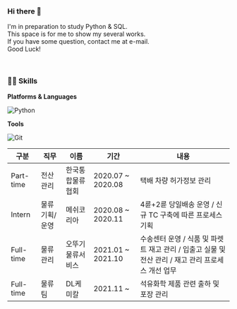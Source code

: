 ### Hi there 👋

I'm in preparation to study Python & SQL.\
This space is for me to show my several works.\
If you have some question, contact me at e-mail.\
Good Luck!

<!--
**jjun-park/jjun-park** is a ✨ _special_ ✨ repository because its `README.md` (this file) appears on your GitHub profile.

Here are some ideas to get you started:

- 🔭 I’m currently working on ...
- 🌱 I’m currently learning ...
- 👯 I’m looking to collaborate on ...
- 🤔 I’m looking for help with ...
- 💬 Ask me about ...
- 📫 How to reach me: ...
- 😄 Pronouns: ...
- ⚡ Fun fact: ...
-->

<br/>

### 🐱‍🐉 Skills
**Platforms & Languages**

![Python](http://img.shields.io/badge/-Python-3776AB?style=flat-square&logo=Python&logoColor=white)

**Tools**

![Git](http://img.shields.io/badge/-Git-F05032?style=flat-square&logo=Git&logoColor=white)

| 구분 | 직무 | 이름 |  기간 | 내용 |
| ---- | ---- | ---- | ----------- | ----- |
| Part-time | 전산관리 | 한국통합물류협회 | 2020.07 ~ 2020.08 | 택배 차량 허가정보 관리 |
| Intern | 물류기획/운영 | 메쉬코리아 | 2020.08 ~ 2020.11 | 4륜+2륜 당일배송 운영 / 신규 TC 구축에 따른 프로세스 기획 |
| Full-time | 물류관리 | 오뚜기물류서비스 | 2021.01 ~ 2021.10 | 수송센터 운영 / 식품 및 파렛트 재고 관리 / 입출고 실물 및 전산 관리 / 재고 관리 프로세스 개선 업무 |
| Full-time | 물류팀 | DL케미칼 | 2021.11 ~ | 석유화학 제품 관련 출하 및 포장 관리 |
